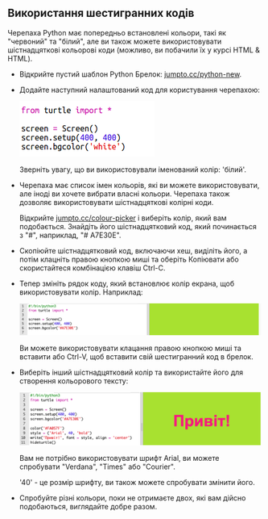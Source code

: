 ## Використання шестигранних кодів

Черепаха Python має попередньо встановлені кольори, такі як "червоний" та "білий", але ви також можете використовувати шістнадцяткові кольорові коди (можливо, ви побачили їх у курсі HTML & HTML).

+ Відкрийте пустий шаблон Python Брелок: <a href="http://jumpto.cc/python-new" target="_blank">jumpto.cc/python-new</a>.

+ Додайте наступний налаштований код для користування черепахою:
    
    ![скріншот](images/colourful-setup.png)
    
    Зверніть увагу, що ви використовували іменований колір: 'білий'.

+ Черепаха має список імен кольорів, які ви можете використовувати, але іноді ви хочете вибрати власні кольори. Черепаха також дозволяє використовувати шістнадцяткові колірні коди.
    
    Відкрийте <a href="http://jumpto.cc/colour-picker" target="_blank">jumpto.cc/colour-picker</a> і виберіть колір, який вам подобається. Знайдіть його шістнадцятковий код, який починається з "#", наприклад, "# A7E30E".

+ Скопіюйте шістнадцятковий код, включаючи хеш, виділіть його, а потім клацніть правою кнопкою миші та оберіть Копіювати або скористайтеся комбінацією клавіш Ctrl-C.

+ Тепер змініть рядок коду, який встановлює колір екрана, щоб використовувати колір. Наприклад:
    
    ![скріншот](images/colourful-background.png)
    
    Ви можете використовувати клацання правою кнопкою миші та вставити або Ctrl-V, щоб вставити свій шестигранний код в брелок.

+ Виберіть інший шістнадцятковий колір та використайте його для створення кольорового тексту:
    
    ![скріншот](images/colourful-write.png)
    
    Вам не потрібно використовувати шрифт Arial, ви можете спробувати "Verdana", "Times" або "Courier".
    
    '40' - це розмір шрифту, ви також можете спробувати змінити його.

+ Спробуйте різні кольори, поки не отримаєте двох, які вам дійсно подобаються, виглядайте добре разом.